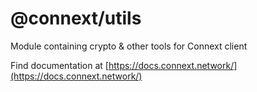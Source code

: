 # @connext/utils

Module containing crypto & other tools for Connext client

Find documentation at [https://docs.connext.network/](https://docs.connext.network/)
